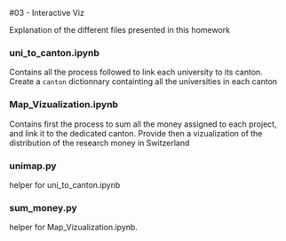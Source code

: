#03 - Interactive Viz

Explanation of the different files presented in this homework

### uni\_to\_canton.ipynb
Contains all the process followed to link each university to its canton. Create a `canton` dictionnary containting all the universities in each canton

### Map\_Vizualization.ipynb
Contains first the process to sum all the money assigned to each project, and link it to the dedicated canton. Provide then a vizualization of the distribution of the research money in Switzerland

### unimap.py
helper for uni\_to\_canton.ipynb

### sum_money.py
helper for Map\_Vizualization.ipynb.
